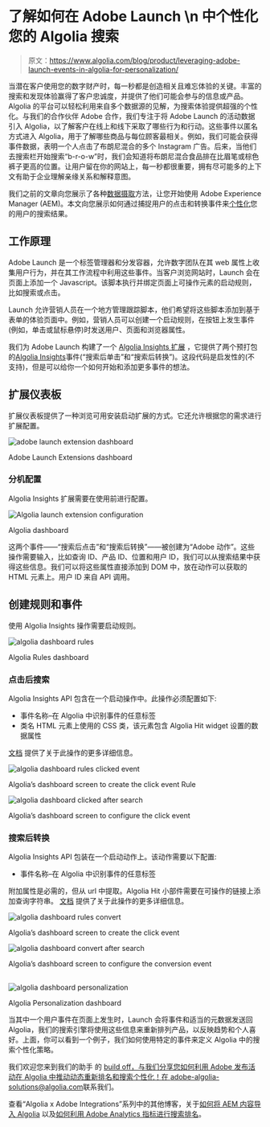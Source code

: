# 了解如何在 Adobe Launch \n 中个性化您的 Algolia 搜索

> 原文：<https://www.algolia.com/blog/product/leveraging-adobe-launch-events-in-algolia-for-personalization/>

当潜在客户使用您的数字财产时，每一秒都是创造相关且难忘体验的关键。丰富的搜索和发现体验赢得了客户忠诚度，并提供了他们可能会参与的信息或产品。Algolia 的平台可以轻松利用来自多个数据源的见解，为搜索体验提供超强的个性化。与我们的合作伙伴 Adobe 合作，我们专注于将 Adobe Launch 的活动数据引入 Algolia，以了解客户在线上和线下采取了哪些行为和行动。这些事件以匿名方式进入 Algolia，用于了解哪些商品与每位顾客最相关。例如，我们可能会获得事件数据，表明一个人点击了布朗尼混合的多个 Instagram 广告。后来，当他们去搜索栏开始搜索“b-r-o-w”时，我们会知道将布朗尼混合食品排在比眉笔或棕色裤子更高的位置。让用户留在你的网站上，每一秒都很重要，拥有尽可能多的上下文有助于企业理解亲缘关系和解释意图。

我们之前的文章向您展示了各种[数据摄取](https://www.algolia.com/blog/product/ingesting-data-from-adobe-experience-manager-aem-for-search-discovery/)方法，让您开始使用 Adobe Experience Manager (AEM)。本文向您展示如何通过捕捉用户的点击和转换事件来[个性化](https://www.algolia.com/doc/guides/personalization/what-is-personalization/)您的用户的搜索结果。

## [](#how-it-works)工作原理

Adobe Launch 是一个标签管理器和分发容器，允许数字团队在其 web 属性上收集用户行为，并在其工作流程中利用这些事件。当客户浏览网站时，Launch 会在页面上添加一个 Javascript。该脚本执行并绑定页面上可操作元素的启动规则，比如搜索或点击。

Launch 允许营销人员在一个地方管理跟踪脚本，他们希望将这些脚本添加到基于表单的体验页面中。例如，营销人员可以创建一个启动规则，在按钮上发生事件(例如，单击或鼠标悬停)时发送用户、页面和浏览器属性。

我们为 Adobe Launch 构建了一个 [Algolia Insights 扩展](https://github.com/algolia/algolia-launch-extension) ，它提供了两个预打包的[Algolia Insights](https://www.algolia.com/doc/rest-api/insights/)事件(“搜索后单击”和“搜索后转换”)。这段代码是启发性的(不支持)，但是可以给你一个如何开始和添加更多事件的想法。

## [](#extension-dashboard)扩展仪表板

扩展仪表板提供了一种浏览可用安装启动扩展的方式。它还允许根据您的需求进行扩展配置。

![adobe launch extension dashboard](img/687f81c15c535556b311fd2391599c94.png)

Adobe Launch Extensions dashboard

### [](#extension-configuration)分机配置

Algolia Insights 扩展需要在使用前进行配置。

![Algolia launch extension configuration](img/02dc3a682996378fc94d1058ea413773.png)

Algolia dashboard

这两个事件——“搜索后点击”和“搜索后转换”——被创建为“Adobe 动作”。这些操作需要输入，比如查询 ID、产品 ID、位置和用户 ID，我们可以从搜索结果中获得这些信息。我们可以将这些属性直接添加到 DOM 中，放在动作可以获取的 HTML 元素上。用户 ID 来自 API 调用。

## [](#creating-the-rules-and-events)创建规则和事件

使用 Algolia Insights 操作需要启动规则。

![algolia dashboard rules](img/eff138e154eae64f342782aeb99bf958.png)

Algolia Rules dashboard

### [](#clicked-after-search)点击后搜索

Algolia Insights API 包含在一个启动操作中。此操作必须配置如下:

*   事件名称–在 Algolia 中识别事件的任意标签
*   类名 HTML 元素上使用的 CSS 类，该元素包含 Algolia Hit widget 设置的数据属性

[文档](https://github.com/algolia/algolia-launch-extension) 提供了关于此操作的更多详细信息。

![algolia dashboard rules clicked event](img/430f38c379668f29d3b631584cf37017.png)

Algolia’s dashboard screen to create the click event Rule

![algolia dashboard clicked after search](img/cba8567b45ce9e9f1e14759e02906e0e.png)

Algolia’s dashboard screen to configure the click event

### [](#convert-after-search)搜索后转换

Algolia Insights API 包装在一个启动动作上。该动作需要以下配置:

*   事件名称–在 Algolia 中识别事件的任意标签

附加属性是必需的，但从 url 中提取。Algolia Hit 小部件需要在可操作的链接上添加查询字符串。 [文档](https://github.com/algolia/algolia-launch-extension) 提供了关于此操作的更多详细信息。

![algolia dashboard rules convert](img/bcf1f21fa5cdd529eb2f40b9baacbc31.png)

Algolia’s dashboard screen to create the click event

![algolia dashboard convert after search](img/6331fc85361ae8704669f5c1a751f07e.png)

Algolia’s dashboard screen to configure the conversion event

## [](#conclusion)

![algolia dashboard personalization](img/3739f3814b3fd79cf7ca18405ab6e391.png)

Algolia Personalization dashboard

当其中一个用户事件在页面上发生时，Launch 会将事件和适当的元数据发送回 Algolia，我们的搜索引擎将使用这些信息来重新排列产品，以反映趋势和个人喜好。上面，你可以看到一个例子，我们如何使用特定的事件来定义 Algolia 中的搜索个性化策略。

我们欢迎您来到我们的助手 的 [build off，与我们分享您如何利用 Adobe 发布活动在 Algolia 中推动动态重新排名和搜索个性化！在 adobe-algolia-solutions@algolia.com](https://github.com/algolia/algolia-launch-extension)联系我们。

查看“Algolia x Adobe Integrations”系列中的其他博客，关于[如何将 AEM 内容导入 Algolia](https://www.algolia.com/blog/product/ingesting-data-from-adobe-experience-manager-aem-for-search-discovery/) 以及[如何利用 Adobe Analytics 指标进行搜索排名](https://www.algolia.com/blog/product/leveraging-adobe-analytics-for-algolia-search/)。
